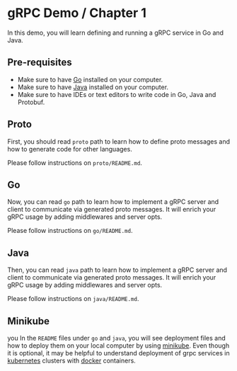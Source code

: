 # gRPC Demo / Chapter 1

In this demo, you will learn defining and running a gRPC service in Go and Java.

## Pre-requisites

- Make sure to have [Go](https://go.dev/doc/install) installed on your computer.
- Make sure to have [Java](https://www.java.com/en/download/help/download_options.html) installed on your computer.
- Make sure to have IDEs or text editors to write code in Go, Java and Protobuf.

## Proto

First, you should read `proto` path to learn how to define proto messages and how to generate code for other languages.

Please follow instructions on `proto/README.md`.

## Go

Now, you can read `go` path to learn how to implement a gRPC server and client to communicate via generated proto messages. It will enrich your gRPC usage by adding middlewares and server opts.

Please follow instructions on `go/README.md`.

## Java

Then, you can read `java` path to learn how to implement a gRPC server and client to communicate via generated proto messages. It will enrich your gRPC usage by adding middlewares and server opts.

Please follow instructions on `java/README.md`.

## Minikube
you 
In the `README` files under `go` and `java`, you will see deployment files and how to deploy them on your local computer by using [minikube](https://minikube.sigs.k8s.io/docs/). Even though it is optional, it may be helpful to understand deployment of grpc services in [kubernetes](https://kubernetes.io/) clusters with [docker](https://docs.docker.com/) containers.